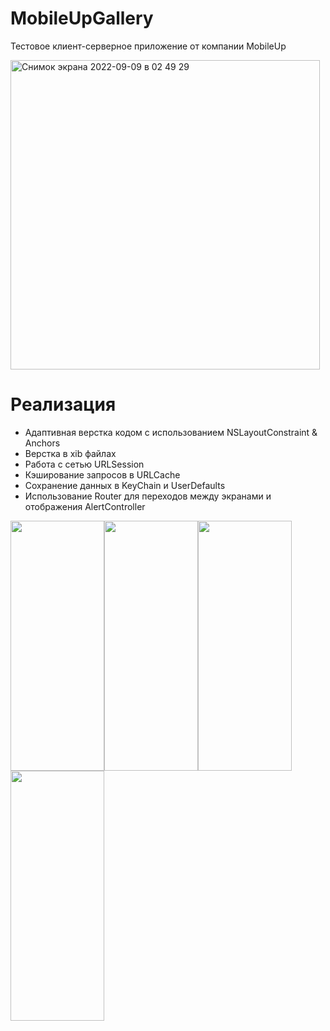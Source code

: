 # MobileUpGallery
Тестовое клиент-серверное приложение от компании MobileUp

<img width="495" alt="Снимок экрана 2022-09-09 в 02 49 29" src="https://user-images.githubusercontent.com/83715610/189245097-0d35c60d-4bd2-4e34-a877-3b417d4a2903.png">


# Реализация
- Адаптивная верстка кодом с использованием NSLayoutConstraint & Anchors
- Верстка в xib файлах
- Работа с сетью URLSession
- Кэширование запросов в URLCache
- Сохранение данных в KeyChain и UserDefaults
- Использование Router для переходов между экранами и отображения AlertController

<img src="https://user-images.githubusercontent.com/83715610/189245192-d3f7c1a1-9074-41fb-bd01-fdd3c80a9dbd.png" width="150" height="400"><img src="https://user-images.githubusercontent.com/83715610/189245203-306099bd-dce4-4658-a99c-31a9fee042aa.png" width="150" height="400"><img src="https://user-images.githubusercontent.com/83715610/189245720-9c1662b3-3343-4e96-a795-3019cc858cbe.png" width="150" height="400"><img src="https://user-images.githubusercontent.com/83715610/189245727-d5f4db0a-6b48-4c02-ba7f-0f0c2b3dd4d0.png" width="150" height="400">
